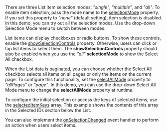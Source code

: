 There are three List item selection modes: *"single"*, *"multiple"*, and *"all"*.  To enable item selection, pass the mode name to the [selectionMode](/Documentation/ApiReference/UI_Components/dxList/Configuration/#selectionMode) property. If you set this property to *"none"* (default setting), item selection is disabled. In this demo, you can try out all the selection modes. Use the drop-down Selection Mode menu to switch between modes.
<!--split-->

List items can display checkboxes or radio buttons. To show these controls, enable the [showSelectionControls](/Documentation/ApiReference/UI_Components/dxList/Configuration/#showSelectionControls) property. Otherwise, users can click or tap list items to select them. The **showSelectionControls** property should also be enabled when you use the *"all"* **selectionMode** to show the Select All checkbox.

When the List data is [paginated](/Documentation/Guide/UI_Components/List/Paging/), you can choose whether the Select All checkbox selects all items on all pages or only the items on the current page. To configure this functionality, set the [selectAllMode](/Documentation/ApiReference/UI_Components/dxList/Configuration/#selectAllMode) property to *"allPages"* or *"page"*. In this demo, you can use the drop-down Select All Mode menu to change the **selectAllMode** property at runtime.

To configure the initial selection or access the keys of selected items, use the [selectedItemKeys](/Documentation/ApiReference/UI_Components/dxList/Configuration/#selectedItemKeys) array. This example shows the contents of this array in the Selected IDs section below the List.

You can also implement the [onSelectionChanged](/Documentation/ApiReference/UI_Components/dxList/Configuration/#onSelectionChanged) event handler to perform an action when users select items.
